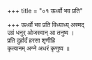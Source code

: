 +++
title = "०१ ऊर्ध्वो भव प्रति"

+++
ऊर्ध्वो भव प्रति विध्याध्य् अस्मद्  
उग्रं धनुर् ओजस्वान् आ तनुष्व ।  
प्रति दुर्हार्दं हरसा शृणीहि  
कृत्वानम् अग्ने अधरं कृणुष्व ॥